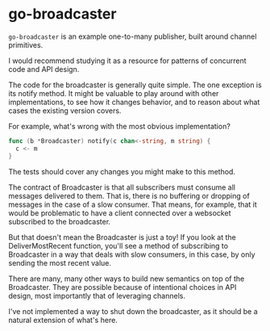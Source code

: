 # go-broadcaster

`go-broadcaster` is an example one-to-many publisher,
built around channel primitives.

I would recommend studying it as a resource
for patterns of concurrent code and API design.

The code for the broadcaster is generally
quite simple. The one exception is its notify
method. It might be valuable to play around
with other implementations, to see how it
changes behavior, and to reason about
what cases the existing version covers.

For example, what's wrong with the most
obvious implementation?

```go
func (b *Broadcaster) notify(c chan<-string, m string) {
  c <- m
}
```

The tests should cover any changes you might
make to this method.

The contract of Broadcaster is that all
subscribers must consume all messages
delivered to them. That is, there is no
buffering or dropping of messages in the
case of a slow consumer. That means, for
example, that it would be problematic to
have a client connected over a websocket
subscribed to the broadcaster.

But that doesn't mean the Broadcaster is
just a toy! If you look at the
DeliverMostRecent function, you'll see
a method of subscribing to Broadcaster
in a way that deals with slow consumers,
in this case, by only sending the most
recent value.

There are many, many other ways to build
new semantics on top of the Broadcaster.
They are possible because of intentional
choices in API design, most importantly
that of leveraging channels.

I've not implemented a way to shut down the
broadcaster, as it should be a natural extension
of what's here.
